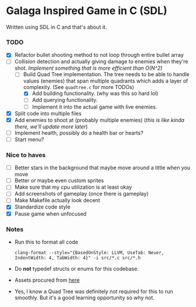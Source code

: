 # Galaga Inspired Game in C (SDL)

Written using SDL in C and that's about it.

### TODO

- [x] Refactor bullet shooting method to not loop through entire bullet array
- [ ] Collision detection and actually giving damage to enemies when they're shot. _Implement something that is more efficient than O(N^2)_
  - [ ] Build Quad Tree implementation. The tree needs to be able to handle values (enemies) that span multiple quadrants which adds a layer of complexity. (See `quadtree.c` for more TODOs)
    - [x] Add building functionality. (why was this so hard lol)
    - [ ] Add querying functionality.
    - [ ] Implement it into the actual game with live enemies.
- [x] Split code into multiple files
- [x] Add enemies to shoot at (probably multiple enemies) (_this is like kinda there, we'll update more later_)
- [ ] Implement health, possibly do a health bar or hearts?
- [ ] Start menu?

### Nice to haves

- [ ] Better stars in the background that maybe move around a little when you move
- [ ] Better or maybe even custom sprites
- [ ] Make sure that my cpu utilization is at least okay
- [ ] Add screenshots of gameplay (once there is gameplay)
- [ ] Make Makefile actually look decent
- [x] Standardize code style
- [x] Pause game when unfocused

### Notes

- Run this to format all code

  ```
  clang-format --style="{BasedOnStyle: LLVM, UseTab: Never, IndentWidth: 4, TabWidth: 4}" -i src/*.c src/*.h
  ```

- Do **not** typedef structs or enums for this codebase.
- Assets procured from [here](https://foozlecc.itch.io/void-fleet-pack-2)
- Yes, I know a Quad Tree was definitely not required for this to run smoothly. But it's a good learning opportunity so why not.
